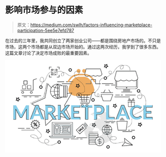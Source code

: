# 影响市场参与的因素

> 原文：<https://medium.com/swlh/factors-influencing-marketplace-participation-5ee5e7efd787>

在过去的三年里，我共同创立了两家创业公司——都是围绕房地产市场的。不只是市场，这两个市场都是从双边市场开始的。通过这两次经历，我学到了很多东西。这篇文章讨论了决定市场成败的最重要因素。

![](img/33c8b9f805b2ebdbe96e8a47c278ecd2.png)